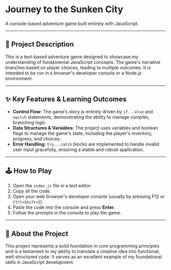 # Journey to the Sunken City

A console-based adventure game built entirely with JavaScript.

---

## 📖 Project Description
This is a text-based adventure game designed to showcase my understanding of fundamental JavaScript concepts. The game's narrative branches based on player choices, leading to multiple outcomes. It is intended to be run in a browser's developer console or a Node.js environment.

---

## ✨ Key Features & Learning Outcomes
* **Control Flow:** The game's story is entirely driven by `if...else` and `switch` statements, demonstrating the ability to manage complex, branching logic.
* **Data Structures & Variables:** The project uses variables and boolean flags to manage the game's state, including the player's inventory, progress, and choices.
* **Error Handling:** `try...catch` blocks are implemented to handle invalid user input gracefully, ensuring a stable and robust application.

---

## 🕹️ How to Play
1.  Open the `index.js` file in a text editor.
2.  Copy all the code.
3.  Open your web browser's developer console (usually by pressing F12 or `Ctrl+Shift+I`).
4.  Paste the code into the console and press **Enter**.
5.  Follow the prompts in the console to play the game.

---

## 🚀 About the Project
This project represents a solid foundation in core programming principles and is a testament to my ability to translate a creative idea into functional, well-structured code. It serves as an excellent example of my foundational skills in JavaScript development.
